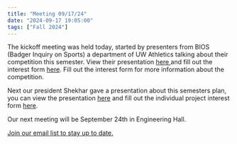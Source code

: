 ```yaml
---
title: "Meeting 09/17/24"
date: "2024-09-17 19:05:00"
tags: ["Fall 2024"]
---
```

The kickoff meeting was held today, started by presenters from BIOS (Badger Inquiry on Sports) a department of UW Athletics talking about their competition this semester. View their presentation [here ](https://docs.google.com/presentation/d/1RYgZ1-wmq9Nc9ZyNDQkDLGerpfAY3qw4/edit?usp=sharing&ouid=112325773767940734858&rtpof=true&sd=true)and fill out the interest form [here](https://docs.google.com/forms/d/e/1FAIpQLSfKaaaN1ZiNr0oeiMibVydfjJC_Kp8Hx9f8nINsUTXyKKubNw/viewform?fce_id=621c39f7-3311-44c2-9c4d-6b2f3de9c0f8). Fill out the interest form for more information about the competition. 

Next our president Shekhar gave a presentation about this semesters plan, you can view the presentation [here](https://docs.google.com/presentation/d/1xKgVkU6o70qrScwuPxtag2A-eju0VTxvc0cTUmCpM0o/edit?usp=sharing) and fill out the individual project interest form [here](https://docs.google.com/forms/d/1AfRHHb1WNeNNMYXJunDgnCaeyHkU-pQHvD_pjcwLTfU/edit#responses).

Our next meeting will be September 24th in Engineering Hall.

[Join our email list to stay up to date.](https://wiscosac.wordpress.com/join-sports-analytics-club/)
